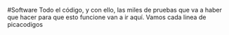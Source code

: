 #Software
Todo el código, y con ello, las miles de pruebas que va a haber que hacer para que esto funcione van a ir aquí. Vamos cada linea de picacodigos